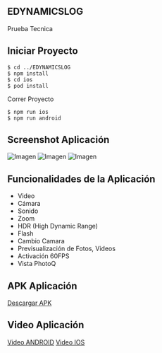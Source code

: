## EDYNAMICSLOG
Prueba Tecnica

## Iniciar Proyecto

```
$ cd ../EDYNAMICSLOG
$ npm install
$ cd ios
$ pod install
```

Correr Proyecto

```
$ npm run ios
$ npm run android

```

## Screenshot Aplicación
![Imagen](https://i.ibb.co/1sBngZ9/home.png)
![Imagen](https://i.ibb.co/9tMpgWW/PHOTOQ.png)
![Imagen](https://i.ibb.co/zH4jmRd/zoom.png=900x900)


## Funcionalidades de la Aplicación

- Video
- Cámara
- Sonido
- Zoom
- HDR (High Dynamic Range)
- Flash
- Cambio Camara
- Previsualización de Fotos, Videos
- Activación 60FPS
- Vista PhotoQ

## APK Aplicación
[Descargar APK](https://drive.google.com/file/d/1RNyZqtMKfykWwitI3VK4n3j7zkxnf45l/view?usp=sharing)


## Video Aplicación

[Video ANDROID](https://www.youtube.com/watch?v=iWedsgGUndw)
[Video IOS](https://www.youtube.com/shorts/CTBTrqZhsco)
